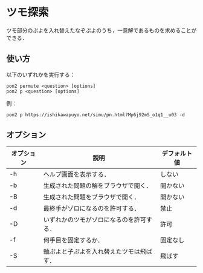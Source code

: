 # ツモ探索

ツモ部分のぷよを入れ替えたなぞぷよのうち，一意解であるものを求めることができる．

## 使い方

以下のいずれかを実行する：

```shell
pon2 permute <question> [options]
pon2 p <question> [options]
```

例：

```shell
pon2 p https://ishikawapuyo.net/simu/pn.html?Mp6j92mS_o1q1__u03 -d
```

## オプション

| オプション | 説明                                     | デフォルト値 |
| ---------- | ---------------------------------------- | ------------ |
| -h         | ヘルプ画面を表示する．                   | しない       |
| -b         | 生成された問題の解をブラウザで開く．     | 開かない     |
| -B         | 生成された問題をブラウザで開く．         | 開かない     |
| -d         | 最終手がゾロになるのを許可する．         | 禁止         |
| -D         | いずれかのツモがゾロになるのを許可する． | 許可         |
| -f         | 何手目を固定するか．                     | 固定なし     |
| -S         | 軸ぷよと子ぷよを入れ替えたツモは飛ばす． | 飛ばす       |